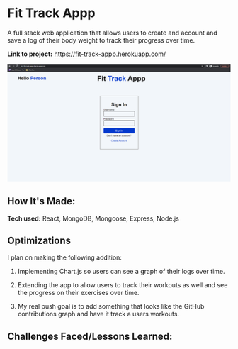 # Fit Track Appp
A full stack web application that allows users to create and account and save a log of their body weight to track their progress over time.

**Link to project:** https://fit-track-appp.herokuapp.com/

![screenshot of website](./fitapp.gif)

## How It's Made:

**Tech used:** React, MongoDB, Mongoose, Express, Node.js

## Optimizations
I plan on making the following addition:
1. Implementing Chart.js so users can see a graph of their logs over time.

2. Extending the app to allow users to track their workouts as well and see the progress on their exercises over time.

3. My real push goal is to add something that looks like the GitHub contributions graph and have it track a users workouts.

## Challenges Faced/Lessons Learned:



